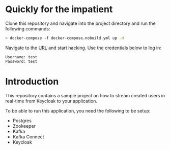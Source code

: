 # Quickly for the impatient

Clone this repository and navigate into the project directory and run the following commands:

```bash
> docker-compose -f docker-compose.nobuild.yml up -d
```

Navigate to the [URL](http://localhost:8080/auth/realms/master/protocol/openid-connect/auth?client_id=security-admin-console&redirect_uri=http%3A%2F%2Flocalhost%3A8080%2Fauth%2Fadmin%2Fmaster%2Fconsole%2F%23%2Frealms%2Fmaster%2Fusers&state=6a3729e8-ce83-4b6c-af62-87669d336ce2&response_mode=fragment&response_type=code&scope=openid&nonce=7971059d-cf2a-48ee-8f0c-209169c664bf)
and start hacking. Use the credentials below to log in:

```
Username: test
Password: test
```

# Introduction

This repository contains a sample project on how to stream created users in real-time from Keycloak to your
application.

To be able to run this application, you need the following to be setup:

- Postgres
- Zookeeper
- Kafka
- Kafka Connect
- Keycloak

